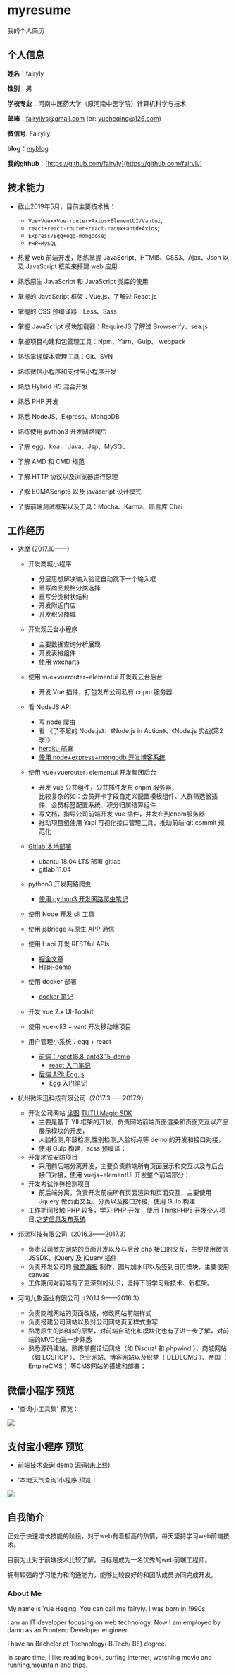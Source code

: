 # myresume

我的个人简历


## 个人信息

**姓名**：fairyly

**性别**：男

**学校专业**：河南中医药大学（原河南中医学院）计算机科学与技术

**邮箱**：fairyilys@gmail.com (or: yueheqing@126.com)

**微信号**: Fairyily

**blog**：[myblog](https://fairyly.github.io/myblog)

**我的github**：[https://github.com/fairyly](https://github.com/fairyly)

## 技术能力

* 截止2019年5月，目前主要技术栈：
  - `Vue+Vuex+Vue-router+Axios+ElementUI/Vantui`;
  - `react+react-router+react-redux+antd+Axios`;
  - `Express/Egg+egg-mongoose`;
  - `PHP+MySQL`


* 热爱 web 前端开发，熟练掌握 JavaScript、HTMl5、CSS3、Ajax、Json 以及 JavaScript 框架来搭建 web 应用
* 熟悉原生 JavaScript 和 JavaScript 类库的使用
* 掌握的 JavaScript 框架：Vue.js，了解过 React.js
* 掌握的 CSS 预编译器：Less、Sass
* 掌握 JavaScript 模块加载器：RequireJS,了解过 Browserify、sea.js
* 掌握项目构建和包管理工具：Npm、Yarn、Gulp、 webpack
* 熟练掌握版本管理工具：Git、SVN
* 熟练微信小程序和支付宝小程序开发
* 熟悉 Hybrid H5 混合开发
* 熟悉 PHP 开发
* 熟悉 NodeJS、Express、MongoDB
* 熟练使用 python3 开发网路爬虫
* 了解 egg、koa 、Java、Jsp、MySQL
* 了解 AMD 和 CMD 规范
* 了解 HTTP 协议以及浏览器运行原理
* 了解 ECMAScript6 以及 javascript 设计模式
* 了解前端测试框架以及工具：Mocha、Karma、断言库 Chai 


## 工作经历

- 达摩 (2017.10——)
  + 开发商城小程序   
    - 分层思想解决输入验证自动跳下一个输入框  
    - 重写商品规格分类选择  
    - 重写分类树状结构
    - 开发附近门店
    - 开发积分商城
    
  + 开发观云台小程序  
    - 主要数据查询分析展现   
    - 开发表格组件  
    - 使用 wxcharts   
    
  + 使用 vue+vuerouter+elementui 开发观云台后台  
    - 开发 Vue 插件，打包发布公司私有 cnpm 服务器  

  + 看 NodeJS API    
    - 写 node 爬虫  
    - 看 《了不起的 Node.js》、《Node.js in Action》、《Node.js 实战(第2季)》  
    - [heroku 部署](https://github.com/fairyly/html-demo/blob/gh-pages/heroku%20%E9%83%A8%E7%BD%B2.md)  
    - [使用 node+express+mongodb 开发博客系统](https://desolate-coast-83590.herokuapp.com/posts)  
    
  + 使用 vue+vuerouter+elementui 开发集团后台  
    - 开发 vue 公共组件，公共插件发布 cnpm 服务器，  
      比较复杂的如：会员开卡字段自定义配置模板组件、人群筛选器插件、会员标签配置系统、积分归属结算组件  
    - 写文档，指导公司前端开发 vue 插件，并发布到cnpm服务器
    - 推动项目组使用 Yapi 可视化接口管理工具，推动前端 git commit 规范化
   
  + [Gitlab 本地部署](https://github.com/fairyly/mynodejs/blob/gh-pages/Gitlab%20%E6%9C%AC%E5%9C%B0%E9%83%A8%E7%BD%B2.md)  
    - ubantu 18.04 LTS 部署 gitlab   
    - gitlab 11.04  

  + python3 开发网路爬虫  
    - [使用 python3 开发网路爬虫笔记](https://github.com/fairyly/python)  
    
  + 使用 Node 开发 cli 工具

  + 使用 jsBridge 与原生 APP 通信

  + 使用 Hapi 开发 RESTful APIs
    - [掘金文章](https://juejin.im/post/5b5d7c7951882562b92491d8)
    - [Hapi-demo](https://github.com/fairyly/Hapi-demo)

  + 使用 docker 部署
    - [docker 笔记](https://github.com/fairyly/docker_study)
    
  + 开发 vue 2.x UI-Toolkit
  
  + 使用 vue-cli3 + vant 开发移动端项目

  + 用户管理小系统：egg + react
    - [前端：react16.8-antd3.15-demo](https://github.com/react-study-demo/react16.8-antd3.15-demo)
      - [react 入门笔记](https://github.com/fairyly/react_study)
    - [后端 API: Egg.js](https://github.com/fairyly/eggdemo/tree/eggpro)
      - [Egg 入门笔记](https://github.com/fairyly/eggdemo/tree/gh-pages)

- 杭州微禾迅科技有限公司（2017.3——2017.9）   
  + 开发公司网站 [涂图](https://tutucloud.com)  [TUTU Magic SDK](https://magic.tutucloud.com/)  
    - 主要是基于 YII 框架的开发，负责网站前端页面渲染和页面交互以产品展示模块的开发，  
    - 人脸检测,年龄检测,性别检测,人脸标点等 demo 的开发和接口对接，  
    - 使用 Gulp 构建，scss 预编译；
  + 开发地铁安防项目   
    - 采用前后端分离开发，主要负责前端所有页面展示和交互以及与后台接口对接，使用 vuejs+elementUI 开发整个前端部分；
  + 开发考试作弊检测项目  
    - 前后端分离，负责开发前端所有页面渲染和页面交互，主要使用 Jquery 做页面交互、分页以及接口对接，使用 Gulp 构建
  + 工作期间接触 PHP 较多，学习 PHP 开发，使用 ThinkPHP5 开发个人项目,[之梦信息发布系统](http://yuelao.ahchaonong.com)

  
- 邦瑞科技有限公司（2016.3——2017.3）
  + 负责公司[微友网站](http://www.wechatw.com/index.php)的页面开发以及与后台 php 接口的交互，主要使用微信 JSSDK、jQuery 及 jQuery 插件
  + 负责开发公司的 [微商海报](http://www.wechatw.com/index.php/poster-index.html) 制作、图片加水印以及签到日历模块，主要使用 canvas
  + 工作期间对前端有了更深刻的认识，坚持下班学习新技术、新框架。
  
  
- 河南九象酒业有限公司（2014.9——2016.3）
  + 负责商城网站的页面改版，修改网站前端样式
  + 负责搭建公司网站以及对公司网站页面样式重写
  + 熟悉原生的js和js的原型，对前端自动化和模块化也有了进一步了解，对前端的MVC也进一步熟悉
  + 熟悉源码建站，熟练掌握论坛网站（如 Discuz! 和 phpwind ）、商城网站（如 ECSHOP ）、企业网站、博客网站以及织梦（ DEDECMS ）、帝国（ EmpireCMS ）等CMS网站的搭建和部署；

## 微信小程序 预览

- '查询小工具集' 预览：

![](https://user-gold-cdn.xitu.io/2019/5/7/16a92c388241e092?w=425&h=422&f=png&s=95267)

## 支付宝小程序 预览

- [前端技术查询 demo 源码(未上线)](https://github.com/alipay-antapp/weather)

- '本地天气查询'小程序 预览：  

![](https://user-gold-cdn.xitu.io/2019/5/7/16a92872f06e26bd?w=234&h=240&f=png&s=18329)




  
## 自我简介

正处于快速增长技能的阶段，对于web有着极高的热情，每天坚持学习web前端技术。

目前为止对于前端技术比较了解，目标是成为一名优秀的web前端工程师。

拥有较强的学习能力和沟通能力，能够比较良好的和团队成员协同完成开发。


### About Me
My name is Yue Heqing. You can call me fairyly. I was born in 1990s.

I am an IT developer focusing on web technology. Now I am employed by damo as an Frontend Developer engineer.

I have an Bachelor of Technology( B.Tech/ BE) degree.

In spare time, I like reading book, surfing internet, watching movie and running,mountain and trips.
